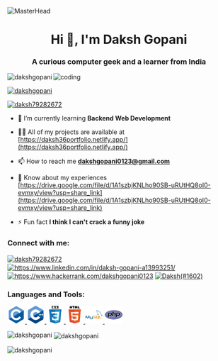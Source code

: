 ![MasterHead](https://camo.githubusercontent.com/a93031e8b1d874c7d1f76754c67db6530b3087117e7e5ca4dd9c0d903d53efaf/68747470733a2f2f7170682e6366322e71756f726163646e2e6e65742f6d61696e2d71696d672d6661376234626463336232663733653734396535633263363436643461653133)
<h1 align="center">Hi 👋, I'm Daksh Gopani</h1>
<h3 align="center">A curious computer geek and a learner from India</h3>
<img align="right" alt="coding" width="400" src="https://www.wingstechsolutions.com/wp-content/uploads/2022/03/full-stack-development.gif">

<p align="left"> <img src="https://komarev.com/ghpvc/?username=dakshgopani&label=Profile%20views&color=0e75b6&style=flat" alt="dakshgopani" /> </p>

<p align="left"> <a href="https://github.com/ryo-ma/github-profile-trophy"><img src="https://github-profile-trophy.vercel.app/?username=dakshgopani" alt="dakshgopani" /></a> </p>

<p align="left"> <a href="https://twitter.com/daksh79282672" target="blank"><img src="https://img.shields.io/twitter/follow/daksh79282672?logo=twitter&style=for-the-badge" alt="daksh79282672" /></a> </p>

- 🌱 I’m currently learning **Backend Web Development**

- 👨‍💻 All of my projects are available at [https://daksh36portfolio.netlify.app/](https://daksh36portfolio.netlify.app/)

- 📫 How to reach me **dakshgopani0123@gmail.com**

- 📄 Know about my experiences [https://drive.google.com/file/d/1A1szbjKNLho90SB-uRUtHQ8oI0-evmxy/view?usp=share_link](https://drive.google.com/file/d/1A1szbjKNLho90SB-uRUtHQ8oI0-evmxy/view?usp=share_link)

- ⚡ Fun fact **I think I can't crack a funny joke**

<h3 align="left">Connect with me:</h3>
<p align="left">
<a href="https://twitter.com/daksh79282672" target="blank"><img align="center" src="https://raw.githubusercontent.com/rahuldkjain/github-profile-readme-generator/master/src/images/icons/Social/twitter.svg" alt="daksh79282672" height="30" width="40" /></a>
<a href="https://linkedin.com/in/https://www.linkedin.com/in/daksh-gopani-a13993251/" target="blank"><img align="center" src="https://raw.githubusercontent.com/rahuldkjain/github-profile-readme-generator/master/src/images/icons/Social/linked-in-alt.svg" alt="https://www.linkedin.com/in/daksh-gopani-a13993251/" height="30" width="40" /></a>
<a href="https://www.hackerrank.com/https://www.hackerrank.com/dakshgopani0123" target="blank"><img align="center" src="https://raw.githubusercontent.com/rahuldkjain/github-profile-readme-generator/master/src/images/icons/Social/hackerrank.svg" alt="https://www.hackerrank.com/dakshgopani0123" height="30" width="40" /></a>
<a href="https://discord.gg/Daksh(#1602)" target="blank"><img align="center" src="https://raw.githubusercontent.com/rahuldkjain/github-profile-readme-generator/master/src/images/icons/Social/discord.svg" alt="Daksh(#1602)" height="30" width="40" /></a>
</p>

<h3 align="left">Languages and Tools:</h3>
<p align="left"> <a href="https://www.cprogramming.com/" target="_blank" rel="noreferrer"> <img src="https://raw.githubusercontent.com/devicons/devicon/master/icons/c/c-original.svg" alt="c" width="40" height="40"/> </a> <a href="https://www.w3schools.com/cpp/" target="_blank" rel="noreferrer"> <img src="https://raw.githubusercontent.com/devicons/devicon/master/icons/cplusplus/cplusplus-original.svg" alt="cplusplus" width="40" height="40"/> </a> <a href="https://www.w3schools.com/css/" target="_blank" rel="noreferrer"> <img src="https://raw.githubusercontent.com/devicons/devicon/master/icons/css3/css3-original-wordmark.svg" alt="css3" width="40" height="40"/> </a> <a href="https://www.w3.org/html/" target="_blank" rel="noreferrer"> <img src="https://raw.githubusercontent.com/devicons/devicon/master/icons/html5/html5-original-wordmark.svg" alt="html5" width="40" height="40"/> </a> <a href="https://www.mysql.com/" target="_blank" rel="noreferrer"> <img src="https://raw.githubusercontent.com/devicons/devicon/master/icons/mysql/mysql-original-wordmark.svg" alt="mysql" width="40" height="40"/> </a> <a href="https://www.php.net" target="_blank" rel="noreferrer"> <img src="https://raw.githubusercontent.com/devicons/devicon/master/icons/php/php-original.svg" alt="php" width="40" height="40"/> </a> </p>

<p><img align="left" src="https://github-readme-stats.vercel.app/api/top-langs?username=dakshgopani&show_icons=true&locale=en&layout=compact" alt="dakshgopani" /></p>

<p>&nbsp;<img align="center" src="https://github-readme-stats.vercel.app/api?username=dakshgopani&show_icons=true&locale=en" alt="dakshgopani" /></p>

<p><img align="center" src="https://github-readme-streak-stats.herokuapp.com/?user=dakshgopani&" alt="dakshgopani" /></p>

